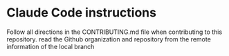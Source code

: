 # Claude Code instructions

Follow all directions in the CONTRIBUTING.md file when contributing to this repository.
read the Github organization and repository from the remote information of the local branch
